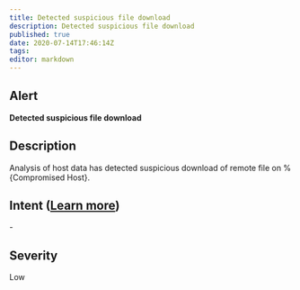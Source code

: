 ```yaml
---
title: Detected suspicious file download
description: Detected suspicious file download
published: true
date: 2020-07-14T17:46:14Z
tags:
editor: markdown
---
```


## Alert
**Detected suspicious file download**

## Description
Analysis of host data has detected suspicious download of remote file on %{Compromised Host}.

## Intent ([Learn more](/public/security/alerts/intentions.md))
\-

## Severity
Low




